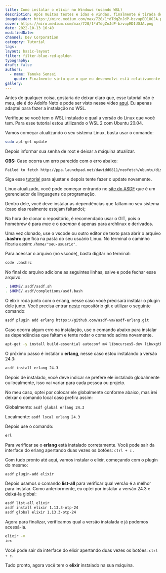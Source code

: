 ```yaml
---
title: Como instalar o elixir no Windows (usando WSL)
description: Após muitos testes e idas e vindas, finalmente é tirada do papel e colocada online uma versão do Blklight!
imageHeader: https://miro.medium.com/max/720/1*dTdgZnJdP-bzvupED1UOJA.png
cover: https://miro.medium.com/max/720/1*dTdgZnJdP-bzvupED1UOJA.png
date: 2022-10-13 16:40
modifiedDate:
channel: Dev Corporation
category: Tutorial
tags:
layout: basic-layout
filter: filter-blue-red-golden
typography:
draft: false
authors:
  - name: Tanuke Sensei
    quote: Finalmente sinto que o que eu desenvolvi está relativamente OK, mas agora é seguir aprimorando e evoluindo mais essa ideia!
gallery:
---
```


Antes de qualquer coisa, gostaria de deixar claro que, esse tutorial não é meu, ele é do Adolfo Neto e pode ser visto nesse vídeo [aqui](https://www.youtube.com/watch?v=PKB6L7zgUjE). Eu apenas adaptei para fazer a instalação no WSL.

Verifique se você tem o WSL instalado e qual a versão do Linux que você tem. Para esse tutorial estou utilizando o WSL 2 com Ubuntu 20.04.

Vamos começar atualizando o seu sistema Linux, basta usar o comando:

```bash
sudo apt-get update
```

Depois informar sua senha de root e deixar a máquina atualizar.

**OBS:** Caso ocorra um erro parecido com o erro abaixo:

```bash
Failed to fetch http://ppa.launchpad.net/dawidd0811/neofetch/ubuntu/dists/focal/InRelease 403 Forbidden
```

Siga esse [tutorial](https://dev.to/deepika_banoth/how-i-solved-failed-to-fetch-http-ppa-launchpad-net-403-forbidden-2544) para ajustar e depois tente fazer o update novamente.

Linux atualizado, você pode começar entrando no [site do ASDF](https://asdf-vm.com/guide/getting-started.html) que é um gerenciador de linguagens de programação.

Dentro dele, você deve instalar as dependências que faltam no seu sistema (caso elas realmente estejam faltando);

Na hora de clonar o repositório, é recomendado usar o GIT, pois o homebrew é para _mac_ e o _pacman_ é apenas para archlinux e derivados.

Uma vez clonado, use o vscode ou outro editor de texto para abrir o arquivo **.bashrc** que fica na pasta do seu usuário Linux. No terminal o caminho ficaria assim: `/home/"seu-usuario"`.

Para acessar o arquivo (no vscode), basta digitar no terminal:

```bash
code .bashrc
```

No final do arquivo adicione as seguintes linhas, salve e pode fechar esse arquivo.

```bash
. $HOME/.asdf/asdf.sh
. $HOME/.asdf/completions/asdf.bash
```

O elixir roda junto com o erlang, nesse caso você precisará instalar o plugin dele junto. Você precisa entrar [neste](https://github.com/asdf-vm/asdf-erlang) repositório git e utilizar o seguinte comando:

```bash
asdf plugin add erlang https://github.com/asdf-vm/asdf-erlang.git
```

Caso ocorra algum erro na instalação, use o comando abaixo para instalar as dependências que faltam e tente rodar o comando acima novamente.

```bash
apt-get -y install build-essential autoconf m4 libncurses5-dev libwxgtk3.0-gtk3-dev libwxgtk-webview3.0-gtk3-dev libgl1-mesa-dev libglu1-mesa-dev libpng-dev libssh-dev unixodbc-dev xsltproc fop libxml2-utils libncurses-dev openjdk-11-jdk
```

O próximo passo é instalar o **erlang**, nesse caso estou instalando a versão 24.3:

```bash
asdf install erlang 24.3
```

Depois de instalado, você deve indicar se prefere ele instalado globalmente ou localmente, isso vai variar para cada pessoa ou projeto.

No meu caso, optei por colocar ele globalmente conforme abaixo, mas irei deixar o comando local caso prefira assim:

Globalmente: `asdf global erlang 24.3`

Localmente: `asdf local erlang 24.3`

Depois use o comando:

```bash
erl
```

Para verificar se o **erlang** está instalado corretamente. Você pode sair da interface do erlang apertando duas vezes os botões: `ctrl + c` .

Com tudo pronto até aqui, vamos instalar o elixir, começando com o plugin do mesmo:

```bash
asdf plugin-add elixir
```

Depois usamos o comando **list-all** para verificar qual versão é a melhor para instalar. Como anteriormente, eu optei por instalar a versão 24.3 e deixá-la global:

```bash
asdf list-all elixir
asdf install elixir 1.13.3-otp-24
asdf global elixir 1.13.3-otp-24
```

Agora para finalizar, verificamos qual a versão instalada e já podemos acessá-la.

```bash
elixir -v
iex
```

Você pode sair da interface do elixir apertando duas vezes os botões: `ctrl + c`.

Tudo pronto, agora você tem o **elixir** instalado na sua máquina.
